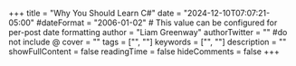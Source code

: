 +++
title = "Why You Should Learn C#"
date = "2024-12-10T07:07:21-05:00"
#dateFormat = "2006-01-02" # This value can be configured for per-post date formatting
author = "Liam Greenway"
authorTwitter = "" #do not include @
cover = ""
tags = ["", ""]
keywords = ["", ""]
description = ""
showFullContent = false
readingTime = false
hideComments = false
+++
